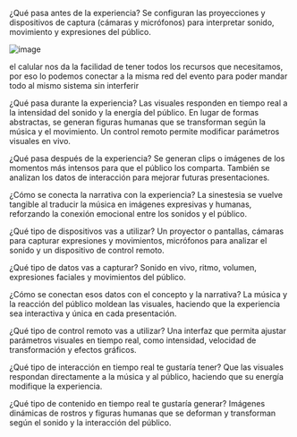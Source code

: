 ¿Qué pasa antes de la experiencia?
Se configuran las proyecciones y dispositivos de captura (cámaras y micrófonos) para interpretar sonido, movimiento y expresiones del público.

![image](https://github.com/user-attachments/assets/7cb40d8b-a45e-4f77-b9be-ab986999d645)

el calular nos da la facilidad de tener todos los recursos que necesitamos, por eso lo podemos conectar a la misma red del evento para poder mandar todo al mismo sistema sin interferir

¿Qué pasa durante la experiencia?
Las visuales responden en tiempo real a la intensidad del sonido y la energía del público. En lugar de formas abstractas, se generan figuras humanas que se transforman según la música y el movimiento. Un control remoto permite modificar parámetros visuales en vivo.

¿Qué pasa después de la experiencia?
Se generan clips o imágenes de los momentos más intensos para que el público los comparta. También se analizan los datos de interacción para mejorar futuras presentaciones.

¿Cómo se conecta la narrativa con la experiencia?
La sinestesia se vuelve tangible al traducir la música en imágenes expresivas y humanas, reforzando la conexión emocional entre los sonidos y el público.

¿Qué tipo de dispositivos vas a utilizar?
Un proyector o pantallas, cámaras para capturar expresiones y movimientos, micrófonos para analizar el sonido y un dispositivo de control remoto.

¿Qué tipo de datos vas a capturar?
Sonido en vivo, ritmo, volumen, expresiones faciales y movimientos del público.

¿Cómo se conectan esos datos con el concepto y la narrativa?
La música y la reacción del público moldean las visuales, haciendo que la experiencia sea interactiva y única en cada presentación.

¿Qué tipo de control remoto vas a utilizar?
Una interfaz que permita ajustar parámetros visuales en tiempo real, como intensidad, velocidad de transformación y efectos gráficos.

¿Qué tipo de interacción en tiempo real te gustaría tener?
Que las visuales respondan directamente a la música y al público, haciendo que su energía modifique la experiencia.

¿Qué tipo de contenido en tiempo real te gustaría generar?
Imágenes dinámicas de rostros y figuras humanas que se deforman y transforman según el sonido y la interacción del público.
